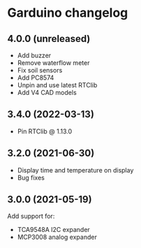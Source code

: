 Garduino changelog
==================

4.0.0 (unreleased)
------------------

- Add buzzer
- Remove waterflow meter
- Fix soil sensors
- Add PC8574
- Unpin and use latest RTClib
- Add V4 CAD models

3.4.0 (2022-03-13)
------------------

- Pin RTClib @ 1.13.0

3.2.0 (2021-06-30)
------------------

- Display time and temperature on display
- Bug fixes

3.0.0 (2021-05-19)
------------------

Add support for:

- TCA9548A I2C expander
- MCP3008 analog expander
